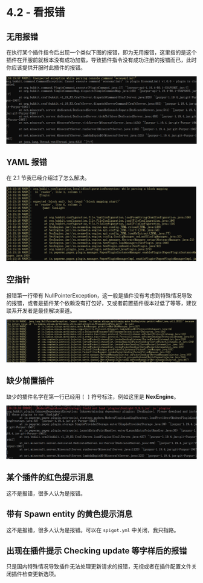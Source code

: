 # 4.2 - 看报错

## 无用报错

在执行某个插件指令后出现一个类似下图的报错，即为无用报错，这里指的是这个插件在开服前就根本没有成功加载，导致插件指令没有成功注册的报错而已，此时你应该提供开服时此插件的报错。

![](../.gitbook/assets/image.png)

## YAML 报错

在 2.1 节我已经介绍过了怎么解决。

![](<../.gitbook/assets/image (3).png>)

## 空指针

报错第一行带有 NullPointerException，这一般是插件没有考虑到特殊情况导致的报错，或者是插件某个依赖没有打包好，又或者前置插件版本过低了等等，建议联系开发者是最佳解决渠道。

![](<../.gitbook/assets/image (9).png>)

## 缺少前置插件

缺少的插件名字在第一行已经用 `[ ]` 符号标注，例如这里是 **NexEngine**。

![](<../.gitbook/assets/image (4).png>)

## 某个插件的红色提示消息

这不是报错，很多人认为是报错。

## 带有 Spawn entity 的黄色提示消息

这不是报错，很多人认为是报错。可以在 `spigot.yml` 中关闭，我只指路。

## 出现在插件提示 Checking update 等字样后的报错

只是国内特殊情况导致插件无法处理更新请求的报错，无视或者在插件配置文件关闭插件检查更新选项。
